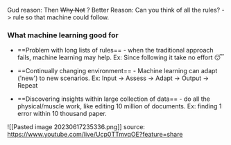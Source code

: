 
Gud reason: Then ~~Why Not~~ ?
Better Reason: Can you think of all the rules? 
-> rule so that machine could follow.

### What machine learning good for 
+ ==Problem with long lists of rules== -
	when the traditional approach fails, machine learning may help.
	Ex: Since following it take no effort 😴  

+ ==Continually changing environment== -
	Machine learning can adapt ('new') to new scenarios.
	Ex: Input -> Assess -> Adapt -> Output -> Repeat 

+ ==Discovering insights within large collection of data== -
	do all the physical/muscle work, like editing 10 million of documents.
	Ex: finding 1 error within 10 thousand paper.

![[Pasted image 20230617235336.png]]
source: https://www.youtube.com/live/Ucp0TTmvqOE?feature=share


 
